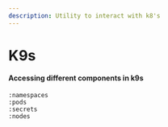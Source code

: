 ```yaml
---
description: Utility to interact with k8's
---
```


# K9s

#### Accessing different components in k9s

```
:namespaces 
:pods 
:secrets 
:nodes 

```


